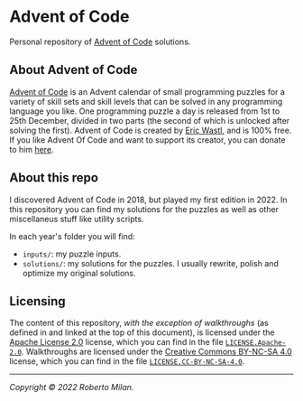 Advent of Code
==============

Personal repository of [Advent of Code](#about-advent-of-code) solutions.

About Advent of Code
--------------------

[Advent of Code][aoc-about] is an Advent calendar of small programming puzzles
for a variety of skill sets and skill levels that can be solved in any
programming language you like. One programming puzzle a day is released from 1st
to 25th December, divided in two parts (the second of which is unlocked after
solving the first). Advent of Code is created by [Eric Wastl][aoc-eric], and is
100% free. If you like Advent Of Code and want to support its creator, you can
donate to him [here][aoc-support].


About this repo
---------------

I discovered Advent of Code in 2018, but played my first edition in 2022. In
this repository you can find my solutions for the puzzles as well as other 
miscellaneus stuff like utility scripts.

In each year's folder you will find:

- `inputs/`: my puzzle inputs.
- `solutions/`: my solutions for the puzzles. I usually rewrite, polish and
   optimize my original solutions.


Licensing
---------

The content of this repository, *with the exception of walkthroughs* (as defined
in and linked at the top of this document), is licensed under the
[Apache License 2.0](https://www.apache.org/licenses/LICENSE-2.0) license, which
you can find in the file [`LICENSE.Apache-2.0`](/LICENSE.Apache-2.0).
Walkthroughs are licensed under the
[Creative Commons BY-NC-SA 4.0](https://creativecommons.org/licenses/by-nc-sa/4.0/)
license, which you can find in the file
[`LICENSE.CC-BY-NC-SA-4.0`](/LICENSE.CC-BY-NC-SA-4.0).

---

*Copyright &copy; 2022 Roberto Milan.*

[aoc-about]:   https://adventofcode.com/2022/about
[aoc-eric]:    https://twitter.com/ericwastl
[aoc-support]: https://adventofcode.com/2022/support
[aoc-reddit]:  https://www.reddit.com/r/adventofcode/
